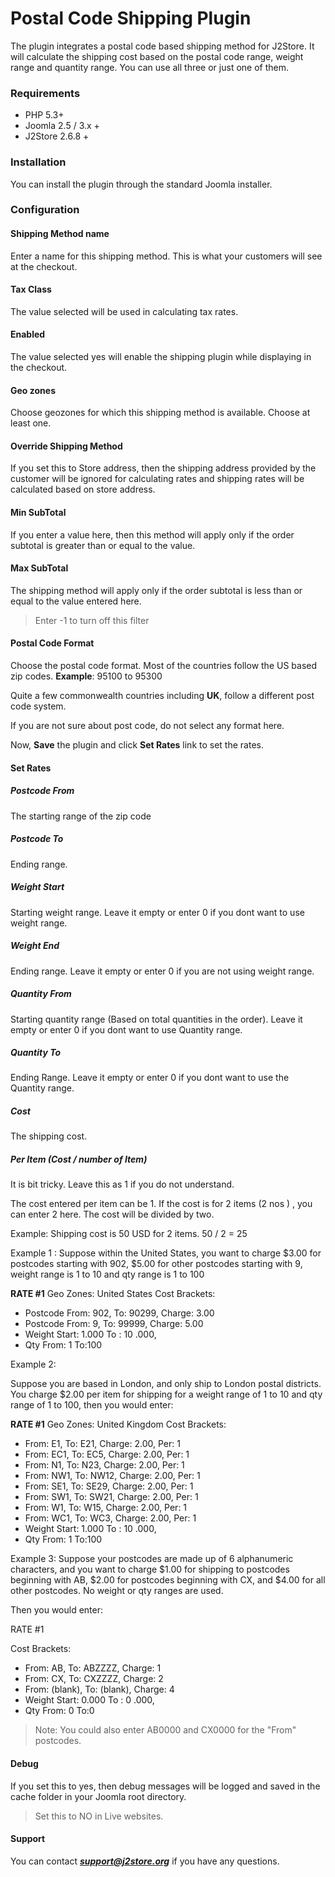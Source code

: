 # Postal Code Shipping Plugin

The plugin integrates a postal code based shipping method for J2Store. It will calculate the shipping cost based on the postal code range, weight range and quantity range. You can use all three or just one of them.

### Requirements 
* PHP 5.3+ 
* Joomla 2.5 / 3.x + 
* J2Store 2.6.8 + 

### Installation 

You can install the plugin through the standard Joomla installer. 

### Configuration 

#### Shipping Method name
Enter a name for this shipping method. This is what your customers will see at the checkout.

#### Tax Class 
The value selected will be used in calculating tax rates.

#### Enabled
The value  selected  yes will enable the shipping plugin while displaying in the checkout.

#### Geo zones
Choose geozones for which this shipping method is available. Choose at least one.

#### Override Shipping Method
If you set this to Store address, then the shipping address provided by the customer will be ignored for calculating rates and shipping rates will be calculated based on store address.

#### Min SubTotal
If you enter a value here, then this method will apply only if the order subtotal is greater than or equal to the value.
	
#### Max SubTotal
The shipping method will apply only if the order subtotal is less than or equal to the value entered here. 

>Enter -1 to turn off this filter


#### Postal Code Format

Choose the postal code format. Most of the countries follow the US based zip codes.
**Example**: 95100 to 95300

Quite a few commonwealth countries including **UK**, follow a different post code system. 

If you are not sure about post code, do not select any format here.

Now, **Save** the plugin and click **Set Rates** link to set the rates.

#### Set Rates 

##### Postcode From
The starting range of the zip code

##### Postcode To
Ending range. 	

##### Weight Start
Starting weight range. Leave it empty or enter 0 if you dont 	want to  use weight range.

##### Weight End
Ending range. Leave it empty or enter 0 if you are not using weight range.

##### Quantity From
Starting quantity range (Based on total quantities in the order). Leave it empty or enter 0  if you dont want to use Quantity range.

##### Quantity To
Ending Range. Leave it empty or enter 0 if you dont want to use the Quantity range.

##### Cost
The shipping cost.

##### Per Item (Cost / number of Item)
It is bit tricky. Leave this as 1 if you do not understand.

The cost entered per item can be 1. If the cost is for 2 items (2 nos ) , you can enter 2 here. The cost will be divided by two. 

Example:  Shipping cost is 50 USD for 2 items. 50 / 2 = 25

Example 1 : 
Suppose within the United States, you want to charge $3.00 for postcodes starting with 902,  $5.00 for other postcodes starting with 9, weight range is 1 to 10 and qty range is 1 to 100

**RATE #1**
Geo Zones: United States
Cost Brackets:
- Postcode From: 902, To: 90299, Charge: 3.00
- Postcode From: 9, To: 99999, Charge: 5.00
- Weight Start: 1.000  To : 10 .000,
- Qty From: 1 To:100


Example 2:

Suppose you are based in London, and only ship to London postal districts. You charge $2.00 per item for shipping for a weight range of 1 to 10 and qty range of 1 to 100, then you would enter:

**RATE #1**
Geo Zones: United Kingdom
Cost Brackets:
- From: E1, To: E21, Charge: 2.00, Per: 1
- From: EC1, To: EC5, Charge: 2.00, Per: 1
- From: N1, To: N23, Charge: 2.00, Per: 1
- From: NW1, To: NW12, Charge: 2.00, Per: 1
- From: SE1, To: SE29, Charge: 2.00, Per: 1
- From: SW1, To: SW21, Charge: 2.00, Per: 1
- From: W1, To: W15, Charge: 2.00, Per: 1
- From: WC1, To: WC3, Charge: 2.00, Per: 1
- Weight Start: 1.000  To : 10 .000,
- Qty From: 1 To:100

Example 3:
Suppose your postcodes are made up of 6 alphanumeric characters, and you want to charge $1.00 for shipping to postcodes beginning with AB, $2.00 for postcodes beginning with CX, and $4.00 for all other postcodes.  No weight or qty ranges are used.

Then you would enter:

RATE #1

Cost Brackets:
- From: AB, To: ABZZZZ, Charge: 1
- From: CX, To: CXZZZZ, Charge: 2
- From: (blank), To: (blank), Charge: 4
- Weight Start: 0.000  To : 0 .000,
- Qty From: 0 To:0

>Note: You could also enter AB0000 and CX0000 for the "From" postcodes.

#### Debug
If you set this to yes, then debug messages will be logged and saved in the cache folder in your Joomla root directory. 

>Set this to NO in Live websites. 

#### Support 
You can contact ***support@j2store.org*** if you have any questions. 